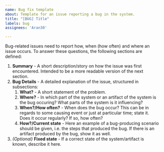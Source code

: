 ```yaml
---
name: Bug fix template
about: Template for an issue reporting a bug in the system.
title: "[BUG] Title"
labels: bug
assignees: 'Aran30'

---
```


Bug-related issues need to report how, when (how often) and where an issue occurs. To answer these questions, the following sections are defined:

1. **Summary** - A short description/story on how the issue was first encountered. Intended to be a more readable version of the next section.
2. **Bug Details** - A detailed explanation of the issue, structured in subsections:
   1. **What?** - A short statement of the problem.
   2. **Where?** - In which part of the system or an artifact of the system is the bug occuring? What parts of the system is it influencing?
   3. **When?/How often?** - When does the bug occur? This can be in regards to some causing event or just at particular time; state it. Does it occur regularly? If so, how often?
   4. **How?/Current state** - Here an example of a bug-producing scenario should be given, i.e. the steps that produced the bug. If there is an artifact produced by the bug, show it as well.
3. *(Optional)* **Fixed state** - If a correct state of the system/artifact is known, describe it here.
